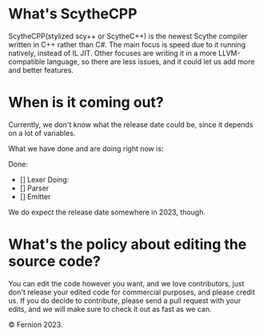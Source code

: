 # What's ScytheCPP
ScytheCPP(stylized scy++ or ScytheC++) is the newest Scythe compiler written in C++ rather than C#.
The main focus is speed due to it running natively, instead of IL JIT.
Other focuses are writing it in a more LLVM-compatible language, so there are less issues, and it could let us add more and better features.

# When is it coming out?

Currently, we don't know what the release date could be, since it depends on a lot of variables.

What we have done and are doing right now is:

Done:
  - [] Lexer
Doing:
  - [] Parser
  - [] Emitter
  
We do expect the release date somewhere in 2023, though.

# What's the policy about editing the source code?

You can edit the code however you want, and we love contributors, just don't release your edited code for commercial purposes, and please credit us.
If you do decide to contribute, please send a pull request with your edits, and we will make sure to check it out as fast as we can.

© Fernion 2023.
